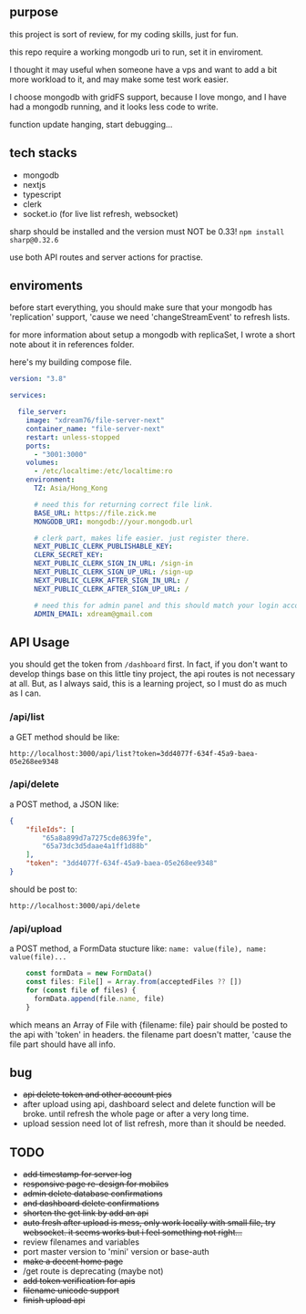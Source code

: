 ## purpose

this project is sort of review, for my coding skills, just for fun.

this repo require a working mongodb uri to run, set it in enviroment.

I thought it may useful when someone have a vps and want to add a bit more
workload to it, and may make some test work easier.

I choose mongodb with gridFS support, because I love mongo, and I have had a mongodb running, and it looks less code to write.

function update hanging, start debugging...

## tech stacks

 - mongodb
 - nextjs
 - typescript
 - clerk
 - socket.io (for live list refresh, websocket)

sharp should be installed and the version must NOT be 0.33!
 `npm install sharp@0.32.6`

use both API routes and server actions for practise.

## enviroments

before start everything, you should make sure that your mongodb has 'replication' support, 'cause we need 'changeStreamEvent' to refresh lists.

for more information about setup a mongodb with replicaSet, I wrote a short note about it in references folder.

here's my building compose file.

```yaml
version: "3.8"

services:

  file_server:
    image: "xdream76/file-server-next"
    container_name: "file-server-next"
    restart: unless-stopped
    ports:
      - "3001:3000"
    volumes:
      - /etc/localtime:/etc/localtime:ro
    environment:
      TZ: Asia/Hong_Kong

      # need this for returning correct file link.
      BASE_URL: https://file.zick.me
      MONGODB_URI: mongodb://your.mongodb.url

      # clerk part, makes life easier. just register there.
      NEXT_PUBLIC_CLERK_PUBLISHABLE_KEY:
      CLERK_SECRET_KEY:
      NEXT_PUBLIC_CLERK_SIGN_IN_URL: /sign-in
      NEXT_PUBLIC_CLERK_SIGN_UP_URL: /sign-up
      NEXT_PUBLIC_CLERK_AFTER_SIGN_IN_URL: /
      NEXT_PUBLIC_CLERK_AFTER_SIGN_UP_URL: /

      # need this for admin panel and this should match your login account
      ADMIN_EMAIL: xdream@gmail.com

```

## API Usage

you should get the token from `/dashboard` first.  In fact, if you don't want to 
develop things base on this little tiny project, the api routes is not necessary
at all. But, as I always said, this is a learning project, so I must do as much as 
I can.

### /api/list

a GET method should be like:

```URL
http://localhost:3000/api/list?token=3dd4077f-634f-45a9-baea-05e268ee9348
```

### /api/delete

a POST method, a JSON like:

```JSON
{
	"fileIds": [
		"65a8a899d7a7275cde8639fe",
		"65a73dc3d5daae4a1ff1d88b"
	],
	"token": "3dd4077f-634f-45a9-baea-05e268ee9348"
}
```

 should be post to:

```URL
http://localhost:3000/api/delete
```

### /api/upload

a POST method, a FormData stucture like: `name: value(file), name: value(file)...`

```typescript
    const formData = new FormData()
    const files: File[] = Array.from(acceptedFiles ?? [])
    for (const file of files) {
      formData.append(file.name, file)
    }
```
which means an Array of File with {filename: file} pair should be posted to the api with 'token' in headers. the filename part doesn't matter, 'cause the file part should have all info.


## bug

 - ~~api delete token and other account pics~~
 - after upload using api, dashboard select and delete function will be broke. until refresh the whole page or after a very long time.
 - upload session need lot of list refresh, more than it should be needed.

## TODO

 - ~~add timestamp for server log~~
 - ~~responsive page re-design for mobiles~~
 - ~~admin delete database confirmations~~
 - ~~and dashboard delete confirmations~~
 - ~~shorten the get link by add an api~~
 - ~~auto fresh after upload is mess, only work locally with small file, try websocket. it seems works but i feel something not right...~~
 - review filenames and variables
 - port master version to 'mini' version or base-auth
 - ~~make a decent home page~~
 - /get route is deprecating (maybe not)
 - ~~add token verification for apis~~
 - ~~filename unicode support~~
 - ~~finish upload api~~